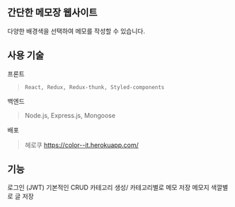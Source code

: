 ## 간단한 메모장 웹사이트
다양한 배경색을 선택하여 메모를 작성할 수 있습니다.

## 사용 기술

프론트
> `React, Redux, Redux-thunk, Styled-components`

백엔드
>  Node.js, Express.js, Mongoose


배포
> 헤로쿠
> https://color--it.herokuapp.com/

## 기능
로그인 (JWT)
기본적인 CRUD
카테고리 생성/ 카테고리별로 메모 저장
메모지 색깔별로 글 저장
    
